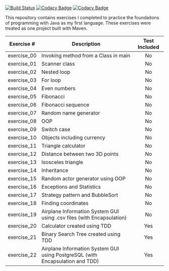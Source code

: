 [![Build Status](https://travis-ci.org/nayema/java-exercises.svg?branch=master)](https://travis-ci.org/nayema/java-exercises)
[![Codacy Badge](https://api.codacy.com/project/badge/Grade/538c73ebb0bf4134bc61af6413d837b8)](https://www.codacy.com/app/nayema/java-exercises?utm_source=github.com&amp;utm_medium=referral&amp;utm_content=nayema/java-exercises&amp;utm_campaign=Badge_Grade)
[![Codacy Badge](https://api.codacy.com/project/badge/Coverage/538c73ebb0bf4134bc61af6413d837b8)](https://www.codacy.com/app/nayema/java-exercises?utm_source=github.com&utm_medium=referral&utm_content=nayema/java-exercises&utm_campaign=Badge_Coverage)

This repository contains exercises I completed to practice the foundaitons of programming with Java as my first language. These exercises were treated as one project built with Maven. 

| Exercise #  | Description                                                                   | Test Included |
|-------------|-------------------------------------------------------------------------------|:-------------:|
| exercise_00 | Invoking method from a Class in main                                          |       No      |
| exercise_01 | Scanner class                                                                 |       No      |
| exercise_02 | Nested loop                                                                   |       No      |
| exercise_03 | For loop                                                                      |       No      |
| exercise_04 | Even numbers                                                                  |       No      |
| exercise_05 | Fibonacci                                                                     |       No      |
| exercise_06 | Fibonacci sequence                                                            |       No      |
| exercise_07 | Random name generator                                                         |       No      |
| exercise_08 | OOP                                                                           |       No      |
| exercise_09 | Switch case                                                                   |       No      |
| exercise_10 | Objects including currency                                                    |       No      |
| exercise_11 | Triangle calculator                                                           |       No      |
| exercise_12 | Distance between two 3D points                                                |       No      |
| exercise_13 | Isosceles triangle                                                            |       No      |
| exercise_14 | Inheritance                                                                   |       No      |
| exercise_15 | Random actor generator using OOP                                              |       No      |
| exercise_16 | Exceptions and Statistics                                                     |       No      |
| exercise_17 | Strategy pattern and BubbleSort                                               |       No      |
| exercise_18 | Finding coordinates                                                           |       No      |
| exercise_19 | Airplane Information System GUI using .csv files (with Encapsulation)         |       No      |
| exercise_20 | Calculator created using TDD                                                  |      Yes      |
| exercise_21 | Binary Search Tree created using TDD                                          |      Yes      |
| exercise_22 | Airplane Information System GUI using PostgreSQL (with Encapsulation and TDD) |      Yes      |
